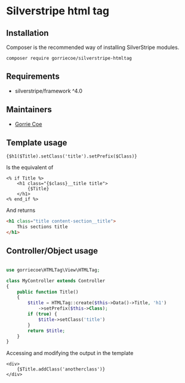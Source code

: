 # Silverstripe html tag


## Installation
Composer is the recommended way of installing SilverStripe modules.
```
composer require gorriecoe/silverstripe-htmltag
```

## Requirements

- silverstripe/framework ^4.0

## Maintainers

- [Gorrie Coe](https://github.com/gorriecoe)

## Template usage

```
{$h1($Title).setClass('title').setPrefix($Class)}
```
Is the equivalent of
```
<% if Title %>
    <h1 class="{$class}__title title">
        {$Title}
    </h1>
<% end_if %>
```
And returns
```html
<h1 class="title content-section__title">
    This sections title
</h1>
```

## Controller/Object usage

```php

use gorriecoe\HTMLTag\View\HTMLTag;

class MyController extends Controller
{
    public function Title()
    {
        $title = HTMLTag::create($this->Data()->Title, 'h1')
            ->setPrefix($this->Class);
        if (true) {
            $title->setClass('title')
        }
        return $title;
    }
}
```
Accessing and modifying the output in the template
```
<div>
    {$Title.addClass('anotherclass')}
</div>
```
